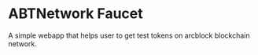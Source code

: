 # ABTNetwork Faucet

A simple webapp that helps user to get test tokens on arcblock blockchain network.

